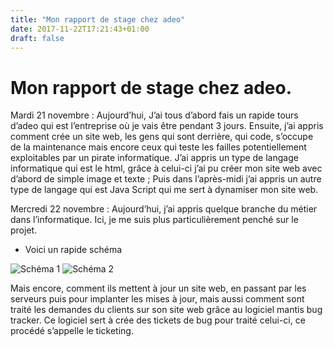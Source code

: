 ```yaml
---
title: "Mon rapport de stage chez adeo"
date: 2017-11-22T17:21:43+01:00
draft: false
---
```


# Mon rapport de stage chez adeo.

Mardi 21 novembre : Aujourd’hui, J’ai tous d’abord fais un rapide tours d’adeo qui est l’entreprise où je vais être pendant 3 jours. Ensuite, j’ai appris comment crée un site web, les gens qui sont derrière, qui code, s’occupe de la maintenance mais encore ceux qui teste les failles potentiellement exploitables par un pirate informatique. J’ai appris un type de langage informatique qui est le html, grâce à celui-ci j’ai pu créer mon site web avec d’abord de simple image et texte ; Puis dans l’après-midi j’ai appris un autre type de langage qui est Java Script qui me sert à dynamiser mon site web.

Mercredi 22 novembre : Aujourd’hui, j’ai appris quelque branche du métier dans l’informatique. Ici, je me suis plus particulièrement penché sur le projet.

- Voici un rapide schéma

![Schéma 1](/images/schema1.jpg)
![Schéma 2](/images/schema2.jpg)

Mais encore, comment ils mettent à jour un site web, en passant par les serveurs puis pour implanter les mises à jour, mais aussi comment sont traité les demandes du clients sur son site web grâce au logiciel mantis bug tracker. Ce logiciel sert à crée des tickets de bug pour traité celui-ci, ce procédé s’appelle le ticketing.
